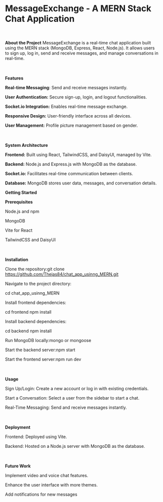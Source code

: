 # MessageExchange - A MERN Stack Chat Application

<br><br>
**About the Project**
MessageExchange is a real-time chat application built using the MERN stack (MongoDB, Express, React, Node.js). It allows users to sign up, log in, send and receive messages, and manage conversations in real-time.

<br><br>
**Features**

**Real-time Messaging**: Send and receive messages instantly.

**User Authentication:** Secure sign-up, login, and logout functionalities.

**Socket.io Integration:** Enables real-time message exchange.

**Responsive Design:** User-friendly interface across all devices.

**User Management:** Profile picture management based on gender.

<br><br>
**System Architecture**

**Frontend:** Built using React, TailwindCSS, and DaisyUI, managed by Vite.

**Backend:** Node.js and Express.js with MongoDB as the database.

**Socket.io:** Facilitates real-time communication between clients.

**Database:** MongoDB stores user data, messages, and conversation details.

**Getting Started**

**Prerequisites**

Node.js and npm

MongoDB

Vite for React

TailwindCSS and DaisyUI


<br><br>
**Installation**

Clone the repository:git clone https://github.com/Thejas84/chat_app_usinng_MERN.git

Navigate to the project directory:

cd chat_app_usinng_MERN

Install frontend dependencies:

cd frontend
npm install

Install backend dependencies:

cd backend
npm install

Run MongoDB locally:mongo or mongoose

Start the backend server:npm start

Start the frontend server:npm run dev


<br><br>
**Usage**

Sign Up/Login: Create a new account or log in with existing credentials.

Start a Conversation: Select a user from the sidebar to start a chat.

Real-Time Messaging: Send and receive messages instantly.

<br><br>
**Deployment**

Frontend: Deployed using Vite.

Backend: Hosted on a Node.js server with MongoDB as the database.

<br><br>
**Future Work**

Implement video and voice chat features.

Enhance the user interface with more themes.

Add notifications for new messages







